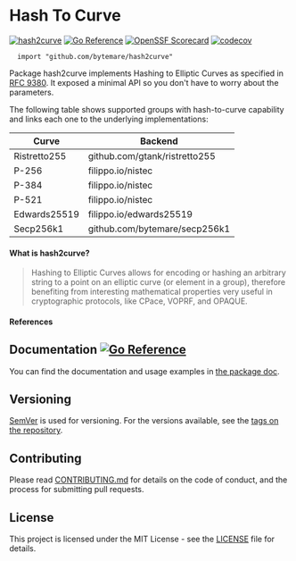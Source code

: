 # Hash To Curve
[![hash2curve](https://github.com/bytemare/hash2curve/actions/workflows/code-scan.yml/badge.svg)](https://github.com/bytemare/hash2curve/actions/workflows/wf-analysis.yml)
[![Go Reference](https://pkg.go.dev/badge/github.com/bytemare/hash2curve.svg)](https://pkg.go.dev/github.com/bytemare/hash2curve)
[![OpenSSF Scorecard](https://api.securityscorecards.dev/projects/github.com/bytemare/hash2curve/badge)](https://securityscorecards.dev/viewer/?uri=github.com/bytemare/hash2curve)
[![codecov](https://codecov.io/gh/bytemare/hash2curve/branch/main/graph/badge.svg?token=5bQfB0OctA)](https://codecov.io/gh/bytemare/hash2curve)

```
  import "github.com/bytemare/hash2curve"
```

Package hash2curve implements Hashing to Elliptic Curves as specified in [RFC 9380](https://datatracker.ietf.org/doc/rfc9380).
It exposed a minimal API so you don't have to worry about the parameters.

The following table shows supported groups with hash-to-curve capability and links each one to the underlying
implementations:

| Curve        | Backend                       |
|--------------|-------------------------------|
| Ristretto255 | github.com/gtank/ristretto255 |
| P-256        | filippo.io/nistec             |
| P-384        | filippo.io/nistec             |
| P-521        | filippo.io/nistec             |
| Edwards25519 | filippo.io/edwards25519       |
| Secp256k1    | github.com/bytemare/secp256k1 |

#### What is hash2curve?

> Hashing to Elliptic Curves allows for encoding or hashing an arbitrary string to a point on an elliptic curve
> (or element in a group), therefore benefiting from interesting mathematical properties very useful in cryptographic
> protocols, like CPace, VOPRF, and OPAQUE.

#### References

## Documentation [![Go Reference](https://pkg.go.dev/badge/github.com/bytemare/hash2curve.svg)](https://pkg.go.dev/github.com/bytemare/hash2curve)

You can find the documentation and usage examples in [the package doc](https://pkg.go.dev/github.com/bytemare/hash2curve).

## Versioning

[SemVer](http://semver.org) is used for versioning. For the versions available, see the [tags on the repository](https://github.com/bytemare/hash2curve/tags).


## Contributing

Please read [CONTRIBUTING.md](.github/CONTRIBUTING.md) for details on the code of conduct, and the process for submitting pull requests.

## License

This project is licensed under the MIT License - see the [LICENSE](LICENSE) file for details.
